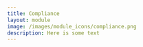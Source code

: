 ```yaml
---
title: Compliance
layout: module
image: /images/module_icons/compliance.png
description: Here is some text
---
```


